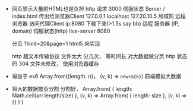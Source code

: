 - 网页显示大量的HTML也是负担
    http 请求 3000 伺服状态 Server
    / index.html 传出给浏览器Client
    127.0.0.1 localhost
    127.20.10.5 局域网 远程
    浏览器 访问代理Client ip:8080 下载下来(>1.5s say bb)
    远程 服务器 (IP, domain) 伺服状态(http) live-server 8080

    分页 ?limit=20&page=1
    html5 来实现

    http 超文本传输协议 
    文件太大 分几次， 等时间长 对大数据做分页
    http 状态码 304 文件未修改， 使用浏览器缓存

- 得益于 es6 Array.from({length: n}， (v, k) => `news${k}`) 前端模拟大数据
- 将大的数据按页分割 分割好， 
    Array.from(
        {
            length: Math.ceil(arr.length/size)
        }, 
        (v, k) => Array.from(
                    {
                        length: size
                    }, 
                    (v, k) => {}
                  )
    )